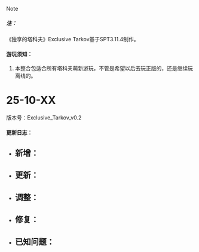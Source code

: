 
> [!NOTE]
> ##### 注：
>《独享的塔科夫》Exclusive Tarkov基于SPT3.11.4制作。

#### 游玩须知：
1. 本整合包适合所有塔科夫萌新游玩，不管是希望以后去玩正版的，还是继续玩离线的。

# 25-10-XX

版本号：Exclusive_Tarkov_v0.2

#### 更新日志：

- 新增：
	- 
- 更新：
	- 
- 调整：
	- 
- 修复：
	- 
- 已知问题：
	- 


